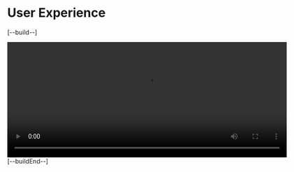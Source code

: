 # User Experience

[--build--]
<script src="https://vjs.zencdn.net/7.15.4/video.min.js"></script>
<link href="https://vjs.zencdn.net/7.15.4/video-js.css" rel="stylesheet" />
<video id="my-video" class="video-js" controls preload="auto" width="640" height="264" data-setup="{}">
  <source src="learn1.mp4" type="video/mp4" />
</video>
[--buildEnd--]
